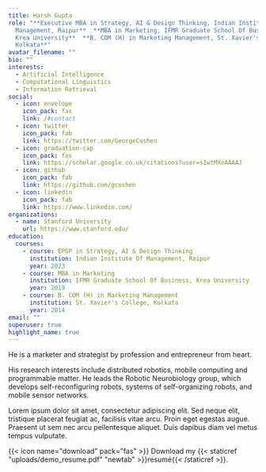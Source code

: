 ```yaml
---
title: Harsh Gupta
role: "**Executive MBA in Strategy, AI & Design Thinking, Indian Institute Of
  Management, Raipur**  **MBA in Marketing, IFMR Graduate School Of Business,
  Krea University**  **B. COM (H) in Marketing Management, St. Xavier's College,
  Kolkata**"
avatar_filename: ""
bio: ""
interests:
  - Artificial Intelligence
  - Computational Linguistics
  - Information Retrieval
social:
  - icon: envelope
    icon_pack: fas
    link: /#contact
  - icon: twitter
    icon_pack: fab
    link: https://twitter.com/GeorgeCushen
  - icon: graduation-cap
    icon_pack: fas
    link: https://scholar.google.co.uk/citations?user=sIwtMXoAAAAJ
  - icon: github
    icon_pack: fab
    link: https://github.com/gcushen
  - icon: linkedin
    icon_pack: fab
    link: https://www.linkedin.com/
organizations:
  - name: Stanford University
    url: https://www.stanford.edu/
education:
  courses:
    - course: EPGP in Strategy, AI & Design Thinking
      institution: Indian Institute Of Management, Raipur
      year: 2023
    - course: MBA in Marketing
      institution: IFMR Graduate School Of Business, Krea University
      year: 2019
    - course: B. COM (H) in Marketing Management
      institution: St. Xavier's College, Kolkata
      year: 2014
email: ""
superuser: true
highlight_name: true
---
```

He is a marketer and strategist by profession and entrepreneur from heart.

His research interests include distributed robotics, mobile computing and programmable matter. He leads the Robotic Neurobiology group, which develops self-reconfiguring robots, systems of self-organizing robots, and mobile sensor networks.

Lorem ipsum dolor sit amet, consectetur adipiscing elit. Sed neque elit, tristique placerat feugiat ac, facilisis vitae arcu. Proin eget egestas augue. Praesent ut sem nec arcu pellentesque aliquet. Duis dapibus diam vel metus tempus vulputate.

{{< icon name="download" pack="fas" >}} Download my {{< staticref "uploads/demo_resume.pdf" "newtab" >}}resumé{{< /staticref >}}.